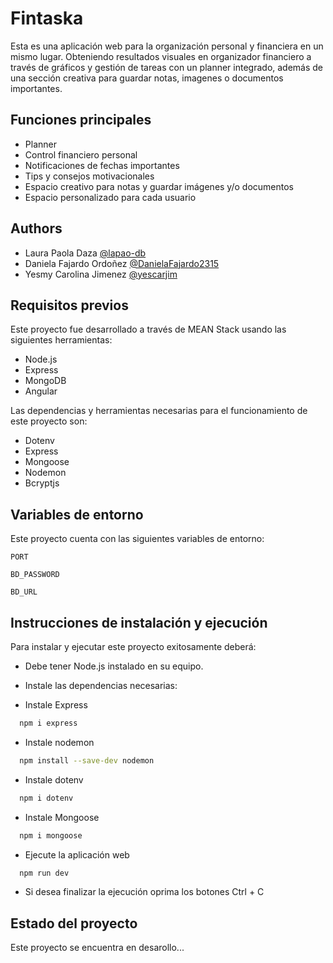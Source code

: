 
# Fintaska

Esta es una aplicación web para la organización personal y financiera en un mismo lugar. Obteniendo resultados visuales en organizador financiero a través de gráficos y gestión de tareas con un planner integrado, además de una sección creativa para guardar notas, imagenes o documentos importantes.

## Funciones principales

- Planner
- Control financiero personal
- Notificaciones de fechas importantes
- Tips y consejos motivacionales
- Espacio creativo para notas y guardar imágenes y/o documentos
- Espacio personalizado para cada usuario


## Authors

- Laura Paola Daza [@lapao-db](https://github.com/lapao-db)
- Daniela Fajardo Ordoñez [@DanielaFajardo2315](https://github.com/DanielaFajardo2315)
- Yesmy Carolina Jimenez [@yescarjim](https://github.com/yescarjim/)

## Requisitos previos

Este proyecto fue desarrollado a través de MEAN Stack usando las siguientes herramientas:

- Node.js
- Express
- MongoDB
- Angular

Las dependencias y herramientas necesarias para el funcionamiento de este proyecto son:

- Dotenv
- Express
- Mongoose
- Nodemon
- Bcryptjs
## Variables de entorno

Este proyecto cuenta con las siguientes variables de entorno:

`PORT`

`BD_PASSWORD`

`BD_URL`

## Instrucciones de instalación y ejecución

Para instalar y ejecutar este proyecto exitosamente deberá:

- Debe tener Node.js instalado en su equipo.
- Instale las dependencias necesarias:

- Instale Express

```bash
  npm i express
```
- Instale nodemon

```bash
  npm install --save-dev nodemon
```
- Instale dotenv

```bash
  npm i dotenv
```
- Instale Mongoose

```bash
  npm i mongoose
```
- Ejecute la aplicación web

```bash
  npm run dev
```
- Si desea finalizar la ejecución oprima los botones Ctrl + C
## Estado del proyecto

Este proyecto se encuentra en desarollo...